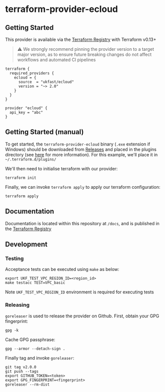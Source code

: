 # terraform-provider-ecloud

## Getting Started

This provider is available via the [Terraform Registry](https://registry.terraform.io/providers/ukfast/ecloud/latest) with Terraform v0.13+

> :warning: We strongly recommend pinning the provider version to a target major version, as to ensure future breaking changes do not affect workflows and automated CI pipelines

```
terraform {
  required_providers {
    ecloud = {
      source  = "ukfast/ecloud"
      version = "~> 2.0"
    }
  }
}

provider "ecloud" {
  api_key = "abc"
}
```

## Getting Started (manual)

To get started, the `terraform-provider-ecloud` binary (`.exe` extension if Windows) should be downloaded from [Releases](https://github.com/ukfast/terraform-provider-ecloud/releases) and placed in the plugins directory (see [here](https://www.terraform.io/docs/configuration/providers.html#third-party-plugins) for more information). For this example, we'll place it in `~/.terraform.d/plugins/`

We'll then need to initialise terraform with our provider:

```console
terraform init
```

Finally, we can invoke `terraform apply` to apply our terraform configuration:

```console
terraform apply
```

## Documentation

Documentation is located within this repository at `/docs`, and is published in the [Terraform Registry](https://registry.terraform.io/providers/ukfast/ecloud/latest/docs)

## Development

### Testing

Acceptance tests can be executed using `make` as below:

```
export UKF_TEST_VPC_REGION_ID=<region_id>
make testacc TEST=VPC_basic
```

Note `UKF_TEST_VPC_REGION_ID` environment is required for executing tests


### Releasing 

`goreleaser` is used to release the provider on Github. First, obtain your GPG fingerprint:

```
gpg -k
```

Cache GPG passphrase:

```
gpg --armor --detach-sign .
```

Finally tag and invoke `goreleaser`:

```
git tag v2.0.0
git push --tags
export GITHUB_TOKEN=<token>
export GPG_FINGERPRINT=<fingerprint>
goreleaser --rm-dist
```

